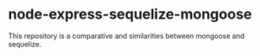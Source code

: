 # node-express-sequelize-mongoose
This repository is a comparative and similarities between mongoose and sequelize.
